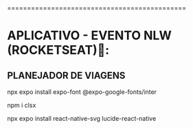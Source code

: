 =============================================
# APLICATIVO - EVENTO NLW (ROCKETSEAT)🚀: 
**PLANEJADOR DE VIAGENS**
-----------------------------------------------------------

 npx expo install expo-font @expo-google-fonts/inter

 npm i clsx

 npx expo install react-native-svg lucide-react-native